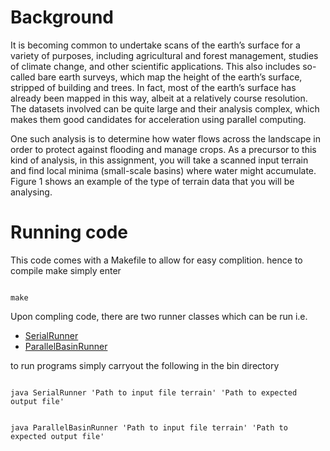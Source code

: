 # Background

It is becoming common to undertake scans of the earth’s surface for a variety of purposes, including agricultural and forest management, studies of climate change, and other scientific applications. This also includes so-called bare earth surveys, which map the height of the earth’s surface, stripped of building and trees. In fact, most of the earth’s surface has already been mapped in this way, albeit at a relatively course resolution. The datasets involved can be quite large and their analysis complex, which makes them good candidates for acceleration using parallel computing.

One such analysis is to determine how water flows across the landscape in order to protect against flooding and manage crops. As a precursor to this kind of analysis, in this assignment, you will take a scanned input terrain and find local minima (small-scale basins) where water might accumulate. Figure 1 shows an example of the type of terrain data that you will be analysing.

# Running code

This code comes with a Makefile to allow for easy complition. hence to compile make simply enter 

```

make 

```

Upon compling code, there are two runner classes which can be run i.e.
- [SerialRunner](src/SerialRunner.java)
- [ParallelBasinRunner](src/ParallelBasinRunner.java)

to run programs simply carryout the following in the bin directory

```

java SerialRunner 'Path to input file terrain' 'Path to expected output file'

```

```

java ParallelBasinRunner 'Path to input file terrain' 'Path to expected output file'

```
